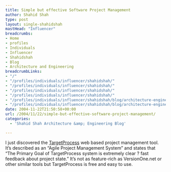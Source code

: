 ```yaml
---
title: Simple but effective Software Project Management
author: Shahid Shah
type: post
layout: single-shahidshah
mastHead: "Influencer"
breadcrumbs:
- Home
- profiles
- Individuals
- Influencer
- Shahidshah
- Blog
- Architecture and Engineering
breadcrumbLinks:
- "/"
- "/profiles/individuals/influencer/shahidshah/"
- "/profiles/individuals/influencer/shahidshah/"
- "/profiles/individuals/influencer/shahidshah/"
- "/profiles/individuals/influencer/shahidshah/"
- "/profiles/individuals/influencer/shahidshah/blog/architecture-engineering/"
- "/profiles/individuals/influencer/shahidshah/blog/architecture-engineering/"
date: 2004-11-22T21:50:58+00:00
url: /2004/11/22/simple-but-effective-software-project-management/
categories:
  - 'Shahid Shah Architecture &amp; Engineering Blog'

---
```

I just discovered the [TargetProcess][1] web based project management tool. It&#8217;s described as an &#8220;Agile Project Management System&#8221; and states that &#8220;The Primary Goal of TargetProcess system is extremely clear ? fast feedback about project state.&#8221; It&#8217;s not as feature-rich as VersionOne.net or other similar tools but TargetProcess is free and easy to use.

 [1]: http://www.targetprocess.com